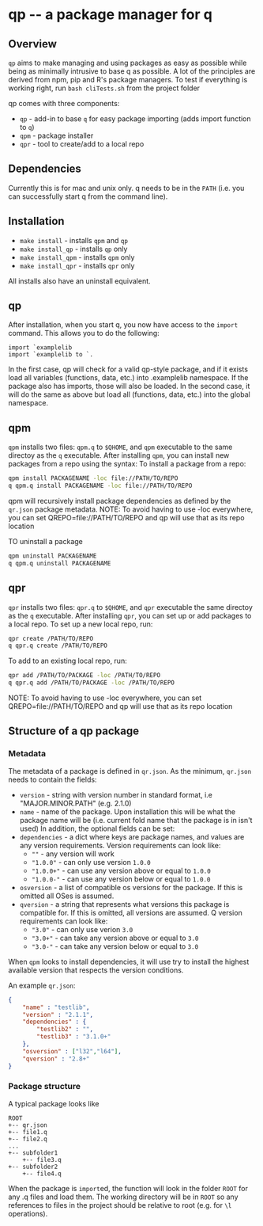 qp -- a package manager for q
===============================

## Overview
`qp` aims to make managing and using packages as easy as possible while being as minimally intrusive to base q as possible. A lot of the principles are derived from npm, pip and R's package managers.
To test if everything is working right, run ```bash cliTests.sh``` from the project folder

qp comes with three components:
* `qp`  - add-in to base `q` for easy package importing (adds import function to `q`)
* `qpm` - package installer
* `qpr` - tool to create/add to a local repo

## Dependencies
Currently this is for mac and unix only. q needs to be in the `PATH` (i.e. you can successfully start q from the command line).

## Installation
* `make install` - installs `qpm` and `qp`
* `make install_qp` - installs `qp` only
* `make install_qpm` - installs `qpm` only
* `make install_qpr` - installs `qpr` only

All installs also have an uninstall equivalent.

## qp
After installation, when you start q, you now have access to the `import` command.  This allows you to do the following:
```
import `examplelib
import `examplelib to `.
```
In the first case, qp will check for a valid qp-style package, and if it exists load all variables (functions, data, etc.) into .examplelib namespace. If the package also has imports, those will also be loaded.
In the second case, it will do the same as above but load all (functions, data, etc.) into the global namespace.

## qpm
`qpm` installs two files: `qpm.q` to `$QHOME`, and `qpm` executable to the same directoy as the `q` executable. After installing `qpm`, you can install new packages from a repo using the syntax:
To install a package from a repo:
```bash
qpm install PACKAGENAME -loc file://PATH/TO/REPO
q qpm.q install PACKAGENAME -loc file://PATH/TO/REPO
```
qpm will recursively install package dependencies as defined by the `qr.json` package metadata.
NOTE: To avoid having to use -loc everywhere, you can set QREPO=file://PATH/TO/REPO and qp will use that as its repo location

TO uninstall a package
```bash
qpm uninstall PACKAGENAME
q qpm.q uninstall PACKAGENAME
```

## qpr
`qpr` installs two files: `qpr.q` to `$QHOME`, and `qpr` executable the same directoy as the `q` executable.  After installing `qpr`, you can set up or add packages to a local repo.
To set up a new local repo, run:
```bash
qpr create /PATH/TO/REPO
q qpr.q create /PATH/TO/REPO
```

To add to an existing local repo, run:
```bash
qpr add /PATH/TO/PACKAGE -loc /PATH/TO/REPO
q qpr.q add /PATH/TO/PACKAGE -loc /PATH/TO/REPO
```
NOTE: To avoid having to use -loc everywhere, you can set QREPO=file://PATH/TO/REPO and qp will use that as its repo location

## Structure of a qp package

### Metadata
The metadata of a package is defined in `qr.json`.  As the minimum, `qr.json` needs to contain the fields:
* `version` - string with version number in standard format, i.e "MAJOR.MINOR.PATH" (e.g. 2.1.0)
* `name` - name of the package. Upon installation this will be what the package name will be (i.e. current fold name that the package is in isn't used)
In addition, the optional fields can be set:
* `dependencies` - a dict where keys are package names, and values are any version requirements. Version requirements can look like:
	* `""` - any version will work
	* `"1.0.0"` - can only use version `1.0.0`
	* `"1.0.0+"` - can use any version above or equal to `1.0.0`
	* `"1.0.0-"` - can use any version below or equal to `1.0.0`
* `osversion` - a list of compatible os versions for the package. If this is omitted all OSes is assumed.
* `qversion` - a string that represents what versions this package is compatible for. If this is omitted, all versions are assumed.  Q version requirements can look like:
	* `"3.0"` - can only use verion `3.0`
	* `"3.0+"` - can take any version above or equal to `3.0`
	* `"3.0-"` - can take any version below or equal to `3.0`

When `qpm` looks to install dependencies, it will use try to install the highest available version that respects the version conditions.

An example `qr.json`:
```json
{
	"name" : "testlib",
	"version" : "2.1.1",
	"dependencies" : {
		"testlib2" : "",
		"testlib3" : "3.1.0+"
	},
	"osversion" : ["l32","l64"],
	"qversion" : "2.8+"
}
```

### Package structure
A typical package looks like
```
ROOT
+-- qr.json
+-- file1.q
+-- file2.q
...
+-- subfolder1
	+-- file3.q
+-- subfolder2
	+-- file4.q
```
When the package is `import`ed, the function will look in the folder `ROOT` for any .q files and load them. The working directory will be in `ROOT` so any references to files in the project should be relative to root (e.g. for `\l` operations).